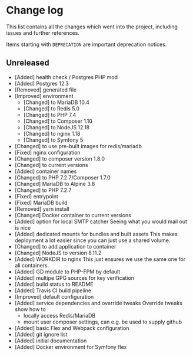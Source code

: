 # Change log

This list contains all the changes which went into the project, including issues
and further references.

Items starting with `DEPRECATION` are important deprecation notices.

## Unreleased

-   [Added] health check / Postgres PHP mod
-   [Added] Postgres 12.3
-   [Removed] generated file
-   [Improved] environment
    -   [Changed] to MariaDB 10.4
    -   [Changed] to Redis 5.0
    -   [Changed] to PHP 7.4
    -   [Changed] to Composer 1.10
    -   [Changed] to NodeJS 12.18
    -   [Changed] to nginx 1.18
    -   [Changed] to Symfony 5
-   [Changed] to use pre-built images for redis/mariadb
-   [Fixed] nginx configuration
-   [Changed] to composer version 1.8.0
-   [Changed] to current versions
-   [Added] container names
-   [Changed] to PHP 7.2.7/Composer 1.7.0
-   [Changed] MariaDB to Alpine 3.8
-   [Changed] to PHP 7.2.7
-   [Fixed] entrypoint
-   [Fixed] MariaDB build
-   [Removed] yarn install
-   [Changed] Docker container to current versions
-   [Added] option for local SMTP catcher
    Seeing what you would mail out is nice
-   [Added] dedicated mounts for bundles and built assets
    This makes deployment a lot easier since you can just use a shared
    volume.
-   [Changed] to add application to container
-   [Changed] NodeJS to version 8.11.2
-   [Added] WORKDIR to nginx
    This just ensures we use the same one for all containers.
-   [Added] GD module to PHP-FPM by default
-   [Added] multipe GPG sources for key verification
-   [Added] build status to README
-   [Added] Travis CI build pipeline
-   [Improved] default configuration
-   [Added] service dependencies and override tweaks
    Override tweaks show how to
    -   locally access Redis/MariaDB
    -   mount user composer settings, can e.g. be used to supply github
-   [Added] basic Flex and Webpack configuration
-   [Added] git ignore list
-   [Added] initial documentation
-   [Added] Docker environment for Symfony flex
